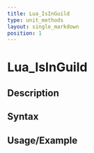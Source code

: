 ```yaml
---
title: Lua_IsInGuild
type: unit_methods
layout: single_markdown
position: 1
---
```


# Lua_IsInGuild

## Description

## Syntax

## Usage/Example


